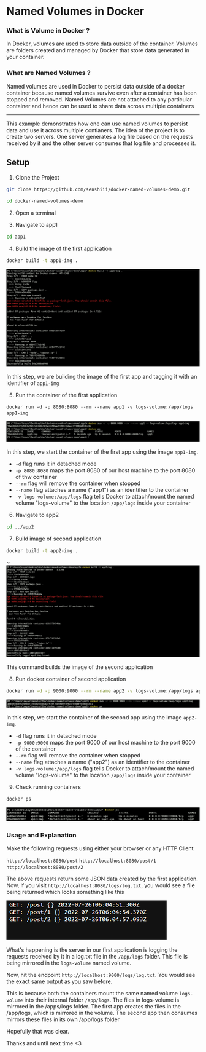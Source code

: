 # Named Volumes in Docker


### What is Volume in Docker ?

In Docker, volumes are used to store data outside of the container. Volumes are folders created and managed by Docker that store data generated in your container.

### What are Named Volumes ?

Named volumes are used in Docker to persist data outside of a docker container because named volumes survive even after a container has been stopped and removed. Named Volumes are not attached to any particular container and hence can be used to share data across multiple containers

---

This example demonstrates how one can use named volumes to persist data and use it across multiple contianers. The idea of the project is to create two servers. One server generates a log file based on the requests received by it and the other server consumes that log file and processes it. 

## Setup

1. Clone the Project
```bash
git clone https://github.com/senshiii/docker-named-volumes-demo.git
```
```bash
cd docker-named-volumes-demo
```
2. Open a terminal

3. Navigate to app1

```bash
cd app1
```

4. Build the image of the first application

```bash
docker build -t app1-img .
```

![Image One](./assets/1.png)

In this step, we are building the image of the first app and tagging it with an identifier of `app1-img`

5. Run the container of the first application

```
docker run -d -p 8080:8080 --rm --name app1 -v logs-volume:/app/logs app1-img
```

![Image One](./assets/2.png)

In this step, we start the container of the first app using the image `app1-img`. 
- `-d` flag runs it in detached mode
- `-p 8080:8080` maps the port 8080 of our host machine to the port 8080 of thw container
- `--rm` flag will remove the container when stopped
- `--name` flag attaches a name ("app1")  as an identifier to the container
- `-v logs-volume:/app/logs` flag tells Docker to attach/mount the named volume "logs-volume" to the location `/app/logs` inside your container 

6. Navigate to app2

```bash
cd ../app2
```

7. Build image of second application

```bash
docker build -t app2-img .
```
~![Image of Second Application](./assets/3.png)

This command builds the image of the second application

8. Run docker container of second application

```bash
docker run -d -p 9000:9000 --rm --name app2 -v logs-volume:/app/logs app2-img
```

![Running Container of Second Application](./assets/4.png)

In this step, we start the container of the second app using the image `app2-img`. 
- `-d` flag runs it in detached mode
- `-p 9000:9000` maps the port 9000 of our host machine to the port 9000 of the container
- `--rm` flag will remove the container when stopped
- `--name` flag attaches a name ("app2")  as an identifier to the container
- `-v logs-volume:/app/logs` flag tells Docker to attach/mount the named volume "logs-volume" to the location `/app/logs` inside your container 

9. Check running containers

```bash
docker ps
```

![List of Running containers](./assets/5.png)

### Usage and Explanation
 
Make the following requests using either your browser or any HTTP Client

`http://localhost:8080/post`
`http://localhost:8080/post/1`
`http://localhost:8080/post/2`

The above requests return some JSON data created by the first application. Now, if you visit `http://localhost:8080/logs/log.txt`, you would see a file being returned which looks something like this

![Log file](./assets/6.png)

What's happening is the server in our first application is logging the requests received by it in a log.txt file in the `/app/logs` folder. This file is being mirrored in the `logs-volume` named volume. 

Now, hit the endpoint `http://localhost:9000/logs/log.txt`. You would see the exact same output as you saw before.

This is because both the containers mount the same named volume `logs-volume` into their internal folder `/app/logs`. The files in logs-volume is mirrored in the /apps/logs folder. The first app creates the files in the /app/logs, which is mirrored in the volume. The second app then consumes mirrors these files in its own /app/logs folder

Hopefully that was clear. 

Thanks and until next time <3
